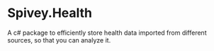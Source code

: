 # Spivey.Health
A c# package to efficiently store health data imported from different sources, so that you can analyze it.
